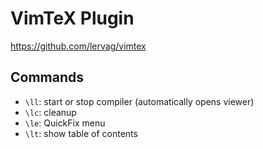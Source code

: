 # VimTeX Plugin

https://github.com/lervag/vimtex


## Commands

- `\ll`: start or stop compiler (automatically opens viewer)
- `\lc`: cleanup
- `\le`: QuickFix menu
- `\lt`: show table of contents
